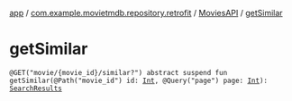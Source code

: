 [app](../../index.md) / [com.example.movietmdb.repository.retrofit](../index.md) / [MoviesAPI](index.md) / [getSimilar](./get-similar.md)

# getSimilar

`@GET("movie/{movie_id}/similar?") abstract suspend fun getSimilar(@Path("movie_id") id: `[`Int`](https://kotlinlang.org/api/latest/jvm/stdlib/kotlin/-int/index.html)`, @Query("page") page: `[`Int`](https://kotlinlang.org/api/latest/jvm/stdlib/kotlin/-int/index.html)`): `[`SearchResults`](../-search-results/index.md)